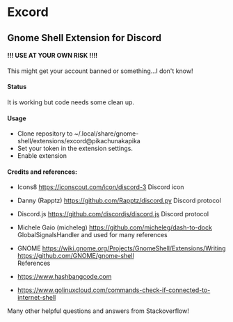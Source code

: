 # Excord
## Gnome Shell Extension for Discord

#### !!! USE AT YOUR OWN RISK !!!!
This might get your account banned or something...I don't know!

#### Status
It is working but code needs some clean up.

#### Usage
- Clone repository to ~/.local/share/gnome-shell/extensions/excord@pikachunakapika
- Set your token in the extension settings.
- Enable extension

#### Credits and references:

- Icons8
https://iconscout.com/icon/discord-3
Discord icon

- Danny (Rapptz)
https://github.com/Rapptz/discord.py
Discord protocol

- Discord.js 
https://github.com/discordjs/discord.js
Discord protocol

- Michele Gaio (micheleg)
https://github.com/micheleg/dash-to-dock
GlobalSignalsHandler and used for many references

- GNOME
https://wiki.gnome.org/Projects/GnomeShell/Extensions/Writing
https://github.com/GNOME/gnome-shell    
References

- https://www.hashbangcode.com

- https://www.golinuxcloud.com/commands-check-if-connected-to-internet-shell

Many other helpful questions and answers from Stackoverflow!